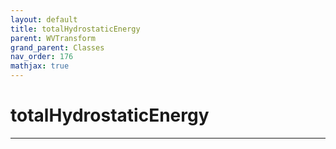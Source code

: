 ```yaml
---
layout: default
title: totalHydrostaticEnergy
parent: WVTransform
grand_parent: Classes
nav_order: 176
mathjax: true
---
```


#  totalHydrostaticEnergy




---

